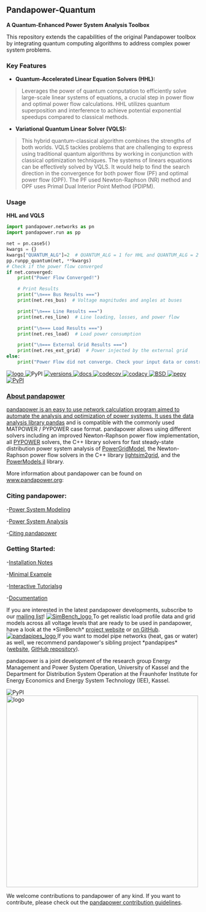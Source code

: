 ## Pandapower-Quantum

**A Quantum-Enhanced Power System Analysis Toolbox**

This repository extends the capabilities of the original Pandapower toolbox by integrating quantum computing algorithms to address complex power system problems.

### Key Features

* **Quantum-Accelerated Linear Equation Solvers (HHL):**

> Leverages the power of quantum computation to efficiently solve large-scale linear systems of equations, a crucial step in power flow and optimal power flow calculations. HHL utilizes quantum superposition and interference to achieve potential exponential speedups compared to classical methods.

* **Variational Quantum Linear Solver (VQLS):**

> This hybrid quantum-classical algorithm combines the strengths of both worlds. VQLS tackles problems that are challenging to express using traditional quantum algorithms by working in conjunction with classical optimization techniques. The systems of linears equations can be effectively solved by VQLS. It would help to find the search direction in the convergence for both power flow (PF) and optimal power flow (OPF). The PF used Newton-Raphson (NR) method and OPF uses Primal Dual Interior Point Method (PDIPM).



### Usage

**HHL and VQLS**

```python
import pandapower.networks as pn
import pandapower.run as pp

net = pn.case5()
kwargs = {}
kwargs["QUANTUM_ALG"]=2  # QUANTUM_ALG = 1 for HHL and QUANTUM_ALG = 2 for VQLS
pp.runpp_quantum(net, **kwargs)
# Check if the power flow converged
if net.converged:
    print("Power Flow Converged!")

    # Print Results
    print("\n=== Bus Results ===")
    print(net.res_bus)  # Voltage magnitudes and angles at buses

    print("\n=== Line Results ===")
    print(net.res_line)  # Line loading, losses, and power flow

    print("\n=== Load Results ===")
    print(net.res_load)  # Load power consumption

    print("\n=== External Grid Results ===")
    print(net.res_ext_grid)  # Power injected by the external grid
else:
    print("Power Flow did not converge. Check your input data or constraints.")
```


   <html>
   <a href="https://www.pandapower.org">
      <picture>
      <source media="(prefers-color-scheme: dark)" srcset="https://www.pandapower.org/images/pp_light.svg">
      <source media="(prefers-color-scheme: light)" srcset="https://www.pandapower.org/images/pp.svg">
      <img alt="logo" src="//www.pandapower.org/images/pp.svg">
      </picture>
   </a>
   </html>


   <html>
   <img alt="PyPI" src="https://badge.fury.io/py/pandapower.svg">
   <a href="https://pypi.python.org/pypi/pandapower" target="_blank">

   <img alt="versions" src="https://img.shields.io/pypi/pyversions/pandapower.svg">
   <a href="https://pypi.python.org/pypi/pandapower" target="_blank">

   <img alt="docs" src="https://readthedocs.org/projects/pandapower/badge/">
   <a href="http://pandapower.readthedocs.io/" target="_blank">

   <img alt="codecov" src="https://codecov.io/github/e2nIEE/pandapower/coverage.svg?branch=master">
   <a href="https://app.codecov.io/github/e2nIEE/pandapower?branch=master" target="_blank">

   <img alt="codacy" src="https://api.codacy.com/project/badge/Grade/e2ce960935fd4f96b4be4dff9a0c76e3">
   <a href="https://app.codacy.com/gh/e2nIEE/pandapower?branch=master" target="_blank">

   <img alt="BSD" src="https://img.shields.io/badge/License-BSD%203--Clause-blue.svg">
   <a href="https://github.com/e2nIEE/pandapower/blob/master/LICENSE" target="_blank">

   <img alt="pepy" src="https://pepy.tech/badge/pandapower">
   <a href="https://pepy.tech/project/pandapower" target="_blank">

   <img alt="PyPI" src="https://mybinder.org/badge_logo.svg">
   <a href="https://mybinder.org/v2/gh/e2nIEE/pandapower/master?filepath=tutorials" target="_blank">

   </html>

### About pandapower

<html>
<p>pandapower is an easy to use network calculation program aimed to automate the analysis and optimization of power
systems. It uses the data analysis library <a href="http://pandas.pydata.org">pandas</a> and is compatible with the commonly used MATPOWER / PYPOWER case format. pandapower allows using different solvers including an improved Newton-Raphson power flow implementation, all <a href="https://pypi.python.org/pypi/PYPOWER">PYPOWER</a> solvers, the C++ library solvers for fast steady-state distribution power system analysis of <a href="https://github.com/PowerGridModel/power-grid-model">PowerGridModel</a>, the Newton-Raphson power flow solvers in the C++ library <a href="https://github.com/BDonnot/lightsim2grid/">lightsim2grid</a>, and the <a href="https://github.com/lanl-ansi/PowerModels.jl/">PowerModels.jl</a> library.</p>

<p>
More information about pandapower can be found on <a href="https://www.pandapower.org/">www.pandapower.org</a>:
</p>
</html>

### Citing pandapower:

<html>
<p>
-<a href="https://www.pandapower.org/about/#modeling">Power System Modeling</a>
</p>
<p>
-<a href="https://www.pandapower.org/about/#analysis">Power System Analysis</a>
</p>
<p>
-<a href="https://www.pandapower.org/references/">Citing pandapower</a>
</p>
</html>

### Getting Started:

<html>
<p>
-<a href="https://www.pandapower.org/start/">Installation Notes</a>
</p>
<p>
-<a href="<https://www.pandapower.org/start/#intro">Minimal Example</a>
</p>
<p>
-<a href="https://www.pandapower.org/start/#tutorials">Interactive Tutorialsg</a>
</p>
<p>
-<a href="https://pandapower.readthedocs.io/">Documentation</a>
</p>
</html>


<html>
If you are interested in the latest pandapower developments, subscribe to our <a href="https://www.pandapower.org/contact/#list">mailing list</a>!
</html>


 <html>
   <a href="https://www.simbench.net">
      <picture>
      <source media="(prefers-color-scheme: dark)" srcset="https://simbench.de/wp-content/uploads/2019/01/logo.png">
      <source media="(prefers-color-scheme: light)" srcset="https://simbench.de/wp-content/uploads/2019/01/logo.png">
      <img alt="SimBench_logo" src="https://simbench.de/wp-content/uploads/2019/01/logo.png">
      </picture>
   </a>
 </html>


<html>
To get realistic load profile data and grid models across all voltage levels that are ready to
be used in pandapower, have a look at the *SimBench* <a href="https://www.simbench.net">project website</a> or <a href="https://github.com/e2nIEE/simbench">on GitHub</a>.
</html>

 <html>
   <a href="https://www.pandapipes.org">
      <picture>
      <source media="(prefers-color-scheme: dark)" srcset="https://www.pandapipes.org/images/pp.svg">
      <source media="(prefers-color-scheme: light)" srcset="https://www.pandapipes.org/images/pp.svg">
      <img alt="pandapipes_logo" src="https://www.pandapipes.org/images/pp.svg">
      </picture>
   </a>
 </html>


<html>
If you want to model pipe networks (heat, gas or water) as well, we recommend
pandapower's sibling project *pandapipes* (<a href="https://www.pandapipes.org">website</a>, <a href="https://github.com/e2nIEE/pandapipes">GitHub repository</a>).
</html>


pandapower is a joint development of the research group Energy Management and Power System Operation, University of Kassel and the Department for Distribution System
Operation at the Fraunhofer Institute for Energy Economics and Energy System Technology (IEE), Kassel.

   <html>
   <img alt="PyPI" src="http://www.pandapower.org/images/contact/Logo_e2n.png">
   <a href="https://www.uni-kassel.de/eecs/en/sections/energiemanagement-und-betrieb-elektrischer-netze/home" target="_blank">

   </html>



   <html>
    <a href="https://www.iee.fraunhofer.de/en.html">
       <picture>
         <source media="(prefers-color-scheme: dark)" srcset="https://www.pandapower.org/images/contact/Logo_Fraunhofer_IEE_negativ.png">
         <source media="(prefers-color-scheme: light)" srcset="https://www.pandapower.org/images/contact/Logo_Fraunhofer_IEE.png">
         <img alt="logo" src="https://www.pandapower.org/images/contact/Logo_Fraunhofer_IEE.png" width=500 >
       </picture>
    </a>
    </html>



<html>

We welcome contributions to pandapower of any kind. If you want to contribute, please check out the <a href="https://github.com/e2nIEE/pandapower/blob/develop/CONTRIBUTING.rst">pandapower contribution guidelines</a>.

</html>

